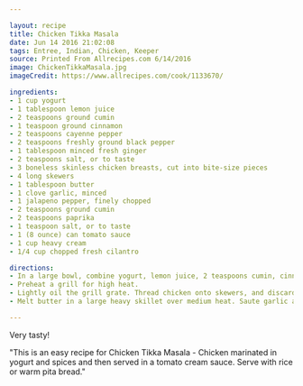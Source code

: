 ```yaml
---

layout: recipe
title: Chicken Tikka Masala
date: Jun 14 2016 21:02:08
tags: Entree, Indian, Chicken, Keeper
source: Printed From Allrecipes.com 6/14/2016
image: ChickenTikkaMasala.jpg
imageCredit: https://www.allrecipes.com/cook/1133670/

ingredients:
- 1 cup yogurt
- 1 tablespoon lemon juice
- 2 teaspoons ground cumin
- 1 teaspoon ground cinnamon
- 2 teaspoons cayenne pepper
- 2 teaspoons freshly ground black pepper
- 1 tablespoon minced fresh ginger
- 2 teaspoons salt, or to taste
- 3 boneless skinless chicken breasts, cut into bite-size pieces
- 4 long skewers
- 1 tablespoon butter
- 1 clove garlic, minced
- 1 jalapeno pepper, finely chopped
- 2 teaspoons ground cumin
- 2 teaspoons paprika
- 1 teaspoon salt, or to taste
- 1 (8 ounce) can tomato sauce
- 1 cup heavy cream
- 1/4 cup chopped fresh cilantro

directions:
- In a large bowl, combine yogurt, lemon juice, 2 teaspoons cumin, cinnamon, cayenne, black pepper, ginger, and 4 teaspoons salt. Stir in chicken, cover, and refrigerate for 1 hour.
- Preheat a grill for high heat.
- Lightly oil the grill grate. Thread chicken onto skewers, and discard marinade. Grill until juices run clear, about 5 minutes on each side.
- Melt butter in a large heavy skillet over medium heat. Saute garlic and jalapeno for 1 minute. Season with 2 teaspoons cumin, paprika, and 3 teaspoons salt. Stir in tomato sauce and cream. Simmer on low heat until sauce thickens, about 20 minutes. Add grilled chicken, and simmer for 10 minutes. Transfer to a serving platter, and garnish with fresh cilantro.

---
```


Very tasty!

"This is an easy recipe for Chicken Tikka Masala - Chicken marinated in yogurt and spices and then served in a tomato cream sauce. Serve with rice or warm pita bread."
